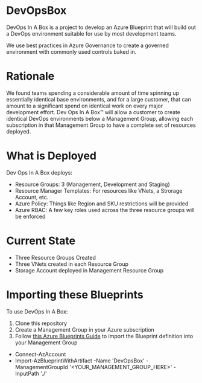 # DevOpsBox
DevOps In A Box is a project to develop an Azure Blueprint that will build out a DevOps environment suitable for use by most development teams.

We use best practices in Azure Governance to create a governed environment with commonly used controls baked in.

# Rationale
We found teams spending a considerable amount of time spinning up essentially identical base environments, and for a large customer, that can amount to a significant spend on identical work on every major development effort. Dev Ops In A Box&trade; will allow a customer to create identical DevOps environments
below a Management Group, allowing each subscription in that Management Group to have a complete set of
resources deployed.

# What is Deployed
Dev Ops In A Box deploys:
* Resource Groups: 3 (Management, Development and Staging)
* Resource Manager Templates: For resources like VNets, a Strorage Account, etc.
* Azure Policy: Things like Region and SKU restrictions will be provided
* Azure RBAC: A few key roles used across the three resource groups will be enforced

# Current State
* Three Resource Groups Created
* Three VNets created in each Resource Group
* Storage Account deployed in Management Resource Group

# Importing these Blueprints
To use DevOps In A Box:
1. Clone this repository
2. Create a Management Group in your Azure subscription
3. Follow [this Azure Blueprints Guide](https://docs.microsoft.com/en-us/azure/governance/blueprints/how-to/import-export-ps) to import the Blueprint definition into your Management Group
* Connect-AzAccount
* Import-AzBlueprintWithArtifact -Name 'DevOpsBox' -ManagementGroupId '<YOUR_MANAGEMENT_GROUP_HERE>' -InputPath './'
